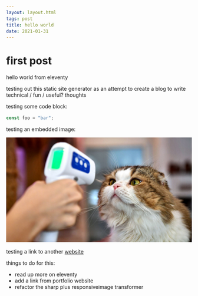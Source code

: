 ```yaml
---
layout: layout.html
tags: post
title: hello world
date: 2021-01-31
---
```


# first post

hello world from eleventy

testing out this static site generator as an attempt to create a blog to write technical / fun / useful? thoughts

testing some code block:

```js
const foo = "bar";
```

testing an embedded image:

![cat getting covid check](/images/covid_cat.jpg)

testing a link to another [website](https://cavacado.github.io/portfolio/)

things to do for this:

- read up more on eleventy
- add a link from portfolio website
- refactor the sharp plus responsiveimage transformer
